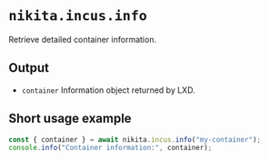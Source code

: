 # `nikita.incus.info`

Retrieve detailed container information.

## Output

- `container`
  Information object returned by LXD.

## Short usage example

```js
const { container } = await nikita.incus.info("my-container");
console.info("Container information:", container);
```
